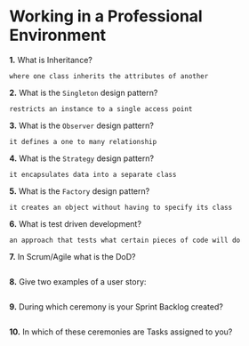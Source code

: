# Working in a Professional Environment

**1.** What is Inheritance?
<!-- enter you answer in the space below -->
```
where one class inherits the attributes of another
```
**2.** What is the `Singleton` design pattern?
<!-- enter you answer in the space below -->
```
restricts an instance to a single access point
```
**3.** What is the `Observer` design pattern?
<!-- enter you answer in the space below -->
```
it defines a one to many relationship
```
**4.** What is the `Strategy` design pattern?
<!-- enter you answer in the space below -->
```
it encapsulates data into a separate class
```
**5.** What is the `Factory` design pattern?
<!-- enter you answer in the space below -->
```
it creates an object without having to specify its class
```
**6.** What is test driven development?
<!-- enter you answer in the space below -->
```
an approach that tests what certain pieces of code will do
```
**7.** In Scrum/Agile what is the DoD?
<!-- enter you answer in the space below -->
```

```
**8.** Give two examples of a user story:
<!-- enter you answer in the space below -->
```

```
**9.** During which ceremony is your Sprint Backlog created?
<!-- enter you answer in the space below -->
```

```
**10.** In which of these ceremonies are Tasks assigned to you?
<!-- enter you answer in the space below -->
```

```